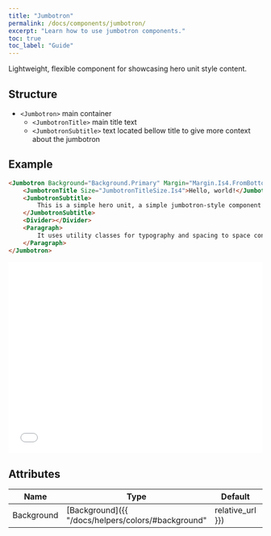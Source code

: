 ```yaml
---
title: "Jumbotron"
permalink: /docs/components/jumbotron/
excerpt: "Learn how to use jumbotron components."
toc: true
toc_label: "Guide"
---
```


Lightweight, flexible component for showcasing hero unit style content.

## Structure

- `<Jumbotron>` main container
  - `<JumbotronTitle>` main title text
  - `<JumbotronSubtitle>` text located bellow title to give more context about the jumbotron

## Example

```html
<Jumbotron Background="Background.Primary" Margin="Margin.Is4.FromBottom">
    <JumbotronTitle Size="JumbotronTitleSize.Is4">Hello, world!</JumbotronTitle>
    <JumbotronSubtitle>
        This is a simple hero unit, a simple jumbotron-style component for calling extra attention to featured content or information.
    </JumbotronSubtitle>
    <Divider></Divider>
    <Paragraph>
        It uses utility classes for typography and spacing to space content out within the larger container.
    </Paragraph>
</Jumbotron>
```

<iframe src="/examples/jumbotron/basic/" frameborder="0" scrolling="no" style="width:100%;height:380px;"></iframe>

## Attributes

| Name                  | Type                                                                       | Default          | Description                                                                                                   |
|-----------------------|----------------------------------------------------------------------------|------------------|---------------------------------------------------------------------------------------------------------------|
| Background            | [Background]({{ "/docs/helpers/colors/#background" | relative_url }})      | `None`           | Sets the bar background color.                                                                                |